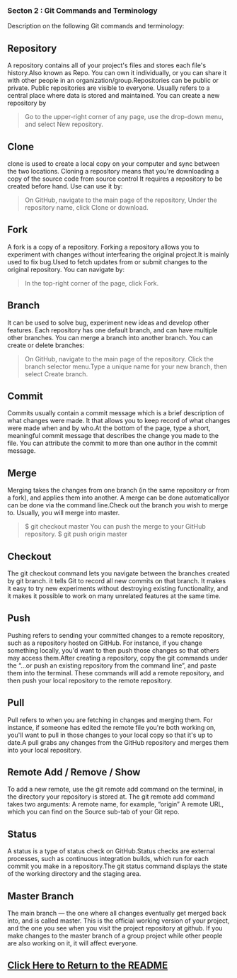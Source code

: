 ### Secton 2 : Git Commands and Terminology
 Description on the following Git commands and terminology:
 
 
 ## Repository
 A repository contains all of your project's files and stores each file's history.Also known as Repo. You can own it individually, or you can share it with other people in an organization/group.Repositories can be public or private. Public repositories are visible to everyone. Usually refers to a central place where data is stored and maintained. You can create a new repository by 
 > Go to the upper-right corner of any page, use the  drop-down menu, and select New repository.

## Clone
clone is used  to create a local copy on your computer and sync between the two locations. Cloning a repository means that you're downloading a copy of the source code from source control It requires a repository to be created before hand. Use can use it by:
> On GitHub, navigate to the main page of the repository, Under the repository name, click Clone or download.

## Fork
A fork is a copy of a repository. Forking a repository allows you to experiment with changes without interfearing the original project.It is mainly used to fix bug.Used to fetch updates from or submit changes to the original repository.
You can navigate by:
>In the top-right corner of the page, click Fork.

## Branch
It can be used to solve bug, experiment new ideas and develop other features. Each repository has one default branch, and can have multiple other branches. You can merge a branch into another branch. You can create or delete branches:
>On GitHub, navigate to the main page of the repository. Click the branch selector menu.Type a unique name for your new branch, then select Create branch.

## Commit
Commits usually contain a commit message which is a brief description of what changes were made. It that allows you to keep record of what changes were made when and by who.At the bottom of the page, type a short, meaningful commit message that describes the change you made to the file. You can attribute the commit to more than one author in the commit message.

## Merge
Merging takes the changes from one branch (in the same repository or from a fork), and applies them into another. A merge can be done automaticallyor can be done via the command line.Check out the branch you wish to merge to. Usually, you will merge into master.
> $ git checkout master
You can push the merge to your GitHub repository.
> $ git push origin master

## Checkout
The git checkout command lets you navigate between the branches created by git branch. it tells Git to record all new commits on that branch. It makes it easy to try new experiments without destroying existing functionality, and it makes it possible to work on many unrelated features at the same time.

## Push
Pushing refers to sending your committed changes to a remote repository, such as a repository hosted on GitHub. For instance, if you change something locally, you'd want to then push those changes so that others may access them.After creating a repository, copy the git commands under the “…or push an existing repository from the command line”, and paste them into the terminal. These commands will add a remote repository, and then push your local repository to the remote repository.

## Pull
Pull refers to when you are fetching in changes and merging them. For instance, if someone has edited the remote file you're both working on, you'll want to pull in those changes to your local copy so that it's up to date.A pull grabs any changes from the GitHub repository and merges them into your local repository.

## Remote Add / Remove / Show
To add a new remote, use the git remote add command on the terminal, in the directory your repository is stored at. The git remote add command takes two arguments: A remote name, for example, “origin” A remote URL, which you can find on the Source sub-tab of your Git repo.

## Status
A status is a type of status check on GitHub.Status checks are external processes, such as continuous integration builds, which run for each commit you make in a repository.The git status command displays the state of the working directory and the staging area. 

## Master Branch
The main branch — the one where all changes eventually get merged back into, and is called master. This is the official working version of your project, and the one you see when you visit the project repository at github. If you make changes to the master branch of a group project while other people are also working on it, it will affect everyone.


## [Click Here to Return to the README](https://github.com/tmccalla777/RBTminiproject--Fall-2019/blob/master/README.md)
